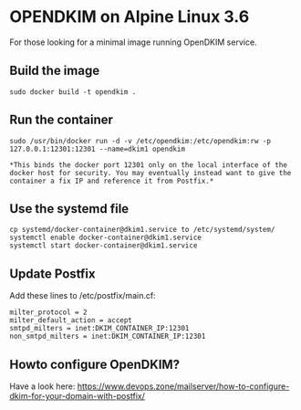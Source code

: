 # OPENDKIM on Alpine Linux 3.6

For those looking for a minimal image running OpenDKIM service.


## Build the image

	sudo docker build -t opendkim .


## Run the container

	sudo /usr/bin/docker run -d -v /etc/opendkim:/etc/opendkim:rw -p 127.0.0.1:12301:12301 --name=dkim1 opendkim

	*This binds the docker port 12301 only on the local interface of the docker host for security. You may eventually instead want to give the container a fix IP and reference it from Postfix.*
	

## Use the systemd file

	cp systemd/docker-container@dkim1.service to /etc/systemd/system/
	systemctl enable docker-container@dkim1.service
	systemctl start docker-container@dkim1.service


## Update Postfix

Add these lines to /etc/postfix/main.cf:

	milter_protocol = 2
	milter_default_action = accept
	smtpd_milters = inet:DKIM_CONTAINER_IP:12301
	non_smtpd_milters = inet:DKIM_CONTAINER_IP:12301

## Howto configure OpenDKIM?

Have a look here:
https://www.devops.zone/mailserver/how-to-configure-dkim-for-your-domain-with-postfix/
